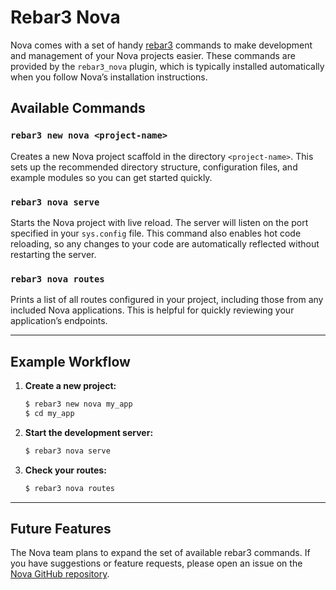 # Rebar3 Nova

Nova comes with a set of handy [rebar3](https://www.rebar3.org/) commands to make development and management of your Nova projects easier. These commands are provided by the `rebar3_nova` plugin, which is typically installed automatically when you follow Nova’s installation instructions.

## Available Commands

### `rebar3 new nova <project-name>`

Creates a new Nova project scaffold in the directory `<project-name>`. This sets up the recommended directory structure, configuration files, and example modules so you can get started quickly.

### `rebar3 nova serve`

Starts the Nova project with live reload. The server will listen on the port specified in your `sys.config` file. This command also enables hot code reloading, so any changes to your code are automatically reflected without restarting the server.

### `rebar3 nova routes`

Prints a list of all routes configured in your project, including those from any included Nova applications. This is helpful for quickly reviewing your application’s endpoints.

---

## Example Workflow

1. **Create a new project:**
    ```sh
    $ rebar3 new nova my_app
    $ cd my_app
    ```

2. **Start the development server:**
    ```sh
    $ rebar3 nova serve
    ```

3. **Check your routes:**
    ```sh
    $ rebar3 nova routes
    ```

---

## Future Features

The Nova team plans to expand the set of available rebar3 commands. If you have suggestions or feature requests, please open an issue on the [Nova GitHub repository](https://github.com/novaframework/nova/issues).
